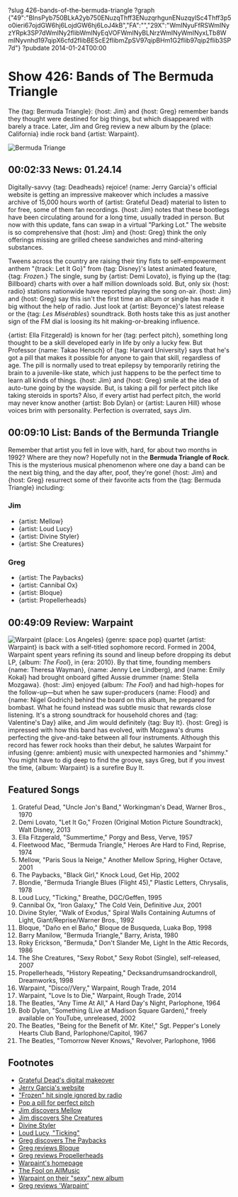 ?slug 426-bands-of-the-bermuda-triangle
?graph {"49":"BInsPyb750BLkA2yb750ENuzqThff3ENuzqrhgunENuzqylSc4Thff3p5o0ieri67ojdGW6hj6LojdGW6hj6LoJ4kB","FA":"","29X":"WmINyuFfRSWmINyzYRpk3SP7dWmINy2fIibWmINyEqVOFWmINyBLNrzWmINyWmINyxLTb8WmINyvnhd197qipX6cfd2fIibBEScE2fIibmZpSV97qipBHm1G2fIib97qip2fIib3SP7d"}
?pubdate 2014-01-24T00:00

# Show 426: Bands of The Bermuda Triangle

The {tag: Bermuda Triangle}: {host: Jim} and {host: Greg} remember bands they thought were destined for big things, but which disappeared with barely a trace. Later, Jim and Greg review a new album by the {place: California} indie rock band {artist: Warpaint}.

![Bermuda Triange](http://static.soundopinions.org/images/2014/bermudatriangle.jpg)

## 00:02:33 News: 01.24.14 
Digitally-savvy {tag: Deadheads} rejoice! {name: Jerry Garcia}'s official website is getting an impressive makeover which includes a massive archive of 15,000 hours worth of {artist: Grateful Dead} material to listen to for free, some of them fan recordings. {host: Jim} notes that these bootlegs have been circulating around for a long time, usually traded in person. But now with this update, fans can swap in a virtual "Parking Lot." The website is so comprehensive that {host: Jim} and {host: Greg} think the only offerings missing are grilled cheese sandwiches and mind-altering substances.

Tweens across the country are raising their tiny fists to self-empowerment anthem "{track: Let It Go}" from {tag: Disney}'s latest animated feature, {tag: *Frozen*.} The single, sung by {artist: Demi Lovato}, is flying up the {tag: Billboard} charts with over a half million downloads sold. But, only six {host: radio} stations nationwide have reported playing the song on-air. {host: Jim} and {host: Greg} say this isn't the first time an album or single has made it big without the help of radio. Just look at {artist: Beyonce}'s latest release or the {tag: *Les Misérables*} soundtrack. Both hosts take this as just another sign of the FM dial is loosing its hit making-or-breaking influence.

{artist: Ella Fitzgerald} is known for her {tag: perfect pitch}, something long thought to be a skill developed early in life by only a lucky few. But Professor {name: Takao Hensch} of {tag: Harvard University} says that he's got a pill that makes it possible for anyone to gain that skill, regardless of age. The pill is normally used to treat epilepsy by temporarily retiring the brain to a juvenile-like state, which just happens to be the perfect time to learn all kinds of things. {host: Jim} and {host: Greg} smile at the idea of auto-tune going by the wayside. But, is taking a pill for perfect pitch like taking steroids in sports? Also, if every artist had perfect pitch, the world may never know another {artist: Bob Dylan} or {artist: Lauren Hill} whose voices brim with personality. Perfection is overrated, says Jim. 

## 00:09:10 List: Bands of the Bermunda Triangle
Remember that artist you fell in love with, hard, for about two months in 1992? Where are they now? Hopefully not in the **Bermuda Triangle of Rock**. This is the mysterious musical phenomenon where one day a band can be the next big thing, and the day after, poof, they're gone! {host: Jim} and {host: Greg} resurrect some of their favorite acts from the {tag: Bermuda Triangle} including:

### Jim 
- {artist: Mellow}
- {artist: Loud Lucy}
- {artist: Divine Styler}
- {artist:  She Creatures}

### Greg
- {artist: The Paybacks}
- {artist: Cannibal Ox}
- {artist: Bloque}
- {artist: Propellerheads}

## 00:49:09 Review: Warpaint
![Warpaint](https://upload.wikimedia.org/wikipedia/en/thumb/d/d8/Warpaint_-_Warpaint_album.jpg/220px-Warpaint_-_Warpaint_album.jpg "305664605/725462668")
{place: Los Angeles} {genre: space pop} quartet {artist: Warpaint} is back with a self-titled sophomore record. Formed in 2004, Warpaint spent years refining its sound and lineup before dropping its debut LP, {album: *The Fool*}, in {era: 2010}. By that time, founding members {name: Theresa Wayman}, {name: Jenny Lee Lindberg}, and {name: Emily Kokal} had brought onboard gifted Aussie drummer {name: Stella Mozgawa}. {host: Jim} enjoyed {album: *The Fool*} and had high-hopes for the follow-up—but when he saw super-producers {name: Flood} and {name: Nigel Godrich} behind the board on this album, he prepared for bombast. What he found instead was subtle music that rewards close listening. It's a strong soundtrack for household chores and {tag: Valentine's Day} alike, and Jim would definitely {tag: Buy It}. {host: Greg} is impressed with how this band has evolved, with Mozgawa's drums perfecting the give-and-take between all four instruments. Although this record has fewer rock hooks than their debut, he salutes Warpaint for infusing {genre: ambient} music with unexpected harmonies and "shimmy." You might have to dig deep to find the groove, says Greg, but if you invest the time, {album: Warpaint} is a surefire Buy It.

## Featured Songs
1. Grateful Dead, "Uncle Jon's Band," Workingman's Dead, Warner Bros., 1970
1. Demi Lovato, "Let It Go," Frozen (Original Motion Picture Soundtrack), Walt Disney, 2013
1. Ella Fitzgerald, "Summertime," Porgy and Bess, Verve, 1957
1. Fleetwood Mac, "Bermuda Triangle," Heroes Are Hard to Find, Reprise, 1974
1. Mellow, "Paris Sous la Neige," Another Mellow Spring, Higher Octave, 2001
1. The Paybacks, "Black Girl," Knock Loud, Get Hip, 2002
1. Blondie, "Bermuda Triangle Blues (Flight 45)," Plastic Letters, Chrysalis, 1978
1. Loud Lucy, "Ticking," Breathe, DGC/Geffen, 1995
1. Cannibal Ox, "Iron Galaxy," The Cold Vein, Definitive Jux, 2001
1. Divine Styler, "Walk of Exodus," Spiral Walls Containing Autumns of Light, Giant/Reprise/Warner Bros., 1992
1. Bloque, "Daño en el Baño," Bloque de Busqueda, Luaka Bop, 1998
1. Barry Manilow, "Bermuda Triangle," Barry, Arista, 1980
1. Roky Erickson, "Bermuda," Don't Slander Me, Light In the Attic Records, 1986
1. The She Creatures, "Sexy Robot," Sexy Robot (Single), self-released, 2007
1. Propellerheads, "History Repeating," Decksandrumsandrockandroll, Dreamworks, 1998
1. Warpaint, "Disco//Very," Warpaint, Rough Trade, 2014
1. Warpaint, "Love Is to Die," Warpaint, Rough Trade, 2014
1. The Beatles, "Any Time At All," A Hard Day's Night, Parlophone, 1964
1. Bob Dylan, "Something (Live at Madison Square Garden)," freely available on YouTube, unreleased, 2002
1. The Beatles, "Being for the Benefit of Mr. Kite!," Sgt. Pepper's Lonely Hearts Club Band, Parlophone/Capitol, 1967
1. The Beatles, "Tomorrow Never Knows," Revolver, Parlophone, 1966

## Footnotes
- [Grateful Dead's digital makeover](http://www.rollingstone.com/music/news/jerry-garcia-gets-a-digital-makeover-20140117)
- [Jerry Garcia's website](http://jerrygarcia.com/)
- ["Frozen" hit single ignored by radio](http://www.billboard.com/biz/articles/news/radio/5876982/frozen-the-no-1-album-thats-been-ignored-by-radio)
- [Pop a pill for perfect pitch](http://www.npr.org/2014/01/04/259552442/want-perfect-pitch-you-could-pop-a-pill-for-that)
- [Jim discovers Mellow](http://www.jimdero.com/News2001/NewsSXSW2mar19.htm)
- [Jim discovers She Creatures](http://www.jimdero.com/News%202009/SXSWFemme.htm)
- [Divine Styler](http://www.allmusic.com/artist/divine-styler-mn0000178513)
- [Loud Lucy, "Ticking"](http://www.youtube.com/watch?v=iTGtcLZkU9c)
- [Greg discovers The Paybacks](http://articles.chicagotribune.com/2007-03-09/entertainment/0703080409_1_band-southwest-music-self-releasing)
- [Greg reviews Bloque](http://articles.chicagotribune.com/1998-10-11/news/9810110275_1_bloque-rock-en-espanol-bands-luaka-bop)
- [Greg reviews Propellerheads](http://articles.chicagotribune.com/1998-04-26/news/9804260375_1_la-soul-jungle-brothers-shirley-bassey)
- [Warpaint's homepage](http://warpaintwarpaint.com/)
- [The Fool on AllMusic](http://www.allmusic.com/album/the-fool-mw0002048627)
- [Warpaint on their "sexy" new album](http://www.theguardian.com/music/2014/jan/11/warpaint-sexy-new-album)
- [Greg reviews 'Warpaint'](http://www.chicagotribune.com/entertainment/music/turnitup/chi-warpaint-review-kot-20140121,0,5729270.column)
